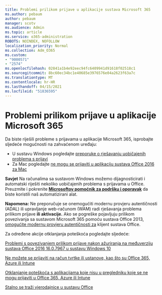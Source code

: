```yaml
---
title: Problemi prilikom prijave u aplikacije sustava Microsoft 365
ms.author: pebaum
author: pebaum
manager: scotv
ms.audience: Admin
ms.topic: article
ms.service: o365-administration
ROBOTS: NOINDEX, NOFOLLOW
localization_priority: Normal
ms.collection: Adm_O365
ms.custom:
- "9000571"
- "2574"
ms.openlocfilehash: 02841a1b4e92eec94fc6409941d91618f02518c1
ms.sourcegitcommit: 8bc60ec34bc1e40685e3976576e04a2623f63a7c
ms.translationtype: MT
ms.contentlocale: hr-HR
ms.lasthandoff: 04/15/2021
ms.locfileid: "51836595"
---
```

# <a name="issues-signing-into-microsoft-365-apps"></a>Problemi prilikom prijave u aplikacije Microsoft 365

Da biste riješili probleme s prijavama u aplikacije Microsoft 365, isprobajte sljedeće mogućnosti na zahvaćenom uređaju:  

- U sustavu Windows pogledajte [preporuke o rješavanju uobičajenih problema s prijavi](https://docs.microsoft.com/office365/troubleshoot/administration/disabling-adal-wam-not-recommended#recommendations-on-resolving-common-sign-in-issues)
- Za Mac pogledajte  [ne mogu se prijaviti u aplikaciju sustava Office 2016 za Mac](https://docs.microsoft.com/office365/troubleshoot/authentication/sign-in-to-office-2016-for-mac-fail)

**Savjet** Na računalima sa sustavom Windows možemo dijagnosticirati i automatski riješiti nekoliko uobičajenih problema s prijavama u Office. Preuzmite i pokrenite  **[Microsoftov pomoćnik za podršku i oporavak](https://aka.ms/SaRA-OfficeSignInScenario)** da biste koristili naš automatizirani alat.

**Napomena:** Ne preporučuje se onemogućiti modernu provjeru autentičnosti (ADAL) ili upravljanje web-računom (WAM) radi rješavanja problema prilikom prijave **ili aktivacije.** Ako se pogreške pojavljuju prilikom povezivanja sa sustavom Microsoft 365 pomoću sustava Office 2013, [omogućite modernu provjeru autentičnosti za](https://docs.microsoft.com/microsoft-365/admin/security-and-compliance/enable-modern-authentication)  klijent sustava Office.

Za određene akcije otklanjanja poteškoća pogledajte sljedeće:

[Problemi s povezivanjem prilikom prijave nakon ažuriranja na međuverziju sustava Office 2016 16.0.7967 u sustavu Windows 10](https://docs.microsoft.com/office365/troubleshoot/administration/connection-issue-when-sign-in-office-2016)  

[Ne možete se prijaviti na račun tvrtke ili ustanove, kao što su Office 365, Azure ili Intune](https://docs.microsoft.com/office365/troubleshoot/authentication/sign-in-to-office-365-azure-intune)

[Otklanjanje poteškoća s aplikacijama koje nisu u pregledniku koje se ne mogu prijaviti u Office 365, Azure ili Intune](https://support.office.com/article/how-to-troubleshoot-non-browser-apps-that-can-t-sign-in-to-office-365-azure-or-intune-3ba1b268-66f6-462c-b0e5-070f5c2603c1?ui=en-US&rs=en-US&ad=US)

[Stalno se traži vjerodajnice u sustavu Office](https://docs.microsoft.com/office365/troubleshoot/authentication/access-denied-when-connect-to-office-365)